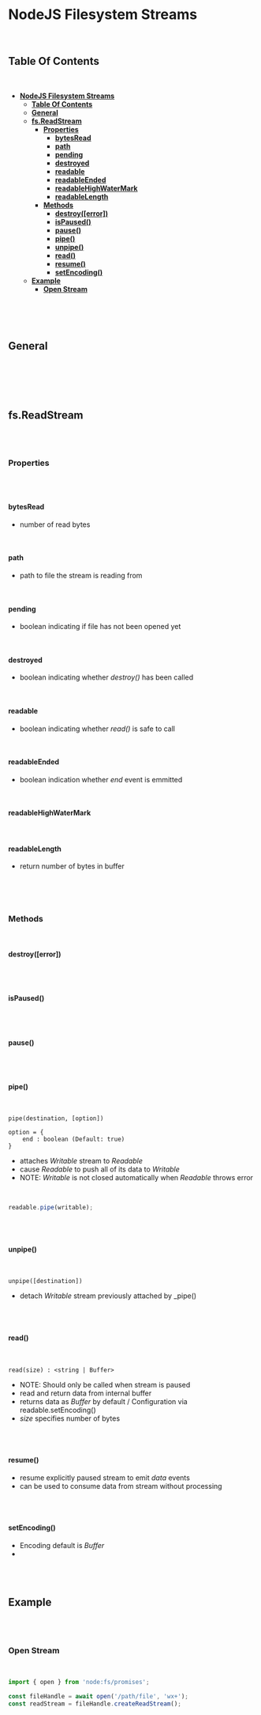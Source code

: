# **NodeJS Filesystem Streams**
<br>

## **Table Of Contents**
<br>

- [**NodeJS Filesystem Streams**](#nodejs-filesystem-streams)
  - [**Table Of Contents**](#table-of-contents)
  - [**General**](#general)
  - [**fs.ReadStream**](#fsreadstream)
    - [**Properties**](#properties)
      - [**bytesRead**](#bytesread)
      - [**path**](#path)
      - [**pending**](#pending)
      - [**destroyed**](#destroyed)
      - [**readable**](#readable)
      - [**readableEnded**](#readableended)
      - [**readableHighWaterMark**](#readablehighwatermark)
      - [**readableLength**](#readablelength)
    - [**Methods**](#methods)
      - [**destroy([error])**](#destroyerror)
      - [**isPaused()**](#ispaused)
      - [**pause()**](#pause)
      - [**pipe()**](#pipe)
      - [**unpipe()**](#unpipe)
      - [**read()**](#read)
      - [**resume()**](#resume)
      - [**setEncoding()**](#setencoding)
  - [**Example**](#example)
    - [**Open Stream**](#open-stream)

<br>
<br>
<br>

## **General**
<br>

<br>
<br>
<br>

## **fs.ReadStream**
<br>
<br>

### **Properties**
<br>
<br>

#### **bytesRead**
* number of read bytes

<br>

#### **path**
* path to file the stream is reading from

<br>

#### **pending**
* boolean indicating if file has not been opened yet

<br>

#### **destroyed**
* boolean indicating whether _destroy()_ has been called

<br>

#### **readable**
* boolean indicating whether _read()_ is safe to call

<br>

#### **readableEnded**
* boolean indication whether _end_ event is emmitted

<br>

#### **readableHighWaterMark**
<br>

#### **readableLength**
* return number of bytes in buffer

<br>





<br>
<br>

### **Methods**
<br>

#### **destroy([error])**
<br>
<br>

#### **isPaused()**
<br>
<br>

#### **pause()**
<br>
<br>

#### **pipe()**
<br>

```
pipe(destination, [option])

option = {
    end : boolean (Default: true)
}
```
* attaches _Writable_ stream to _Readable_
* cause _Readable_ to push all of its data to _Writable_
* NOTE: _Writable_ is not closed automatically when _Readable_ throws error

<br>

```javascript
readable.pipe(writable);
```

<br>
<br>

#### **unpipe()**
<br>

```
unpipe([destination])
```
* detach _Writable_ stream previously attached by _pipe()

<br>
<br>

#### **read()**
<br>

```
read(size) : <string | Buffer>
```
* NOTE: Should only be called when stream is paused
* read and return data from internal buffer
* returns data as _Buffer_ by default / Configuration via readable.setEncoding()
* _size_ specifies number of bytes

<br>
<br>

#### **resume()**
* resume explicitly paused stream to emit _data_ events
* can be used to consume data from stream without processing

<br>
<br>

#### **setEncoding()**
* Encoding default is _Buffer_
* 



<br>
<br>

## **Example**
<br>
<br>

### **Open Stream**
<br>

```javascript
import { open } from 'node:fs/promises';

const fileHandle = await open('/path/file', 'wx+');
const readStream = fileHandle.createReadStream();
```

